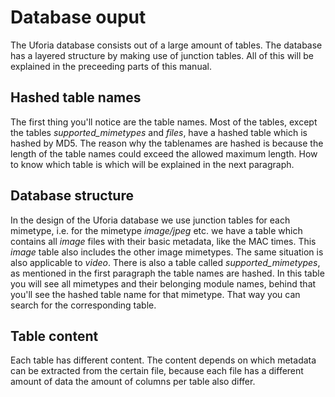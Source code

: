 Database ouput
======
The Uforia database consists out of a large amount of tables. The database has a layered structure by making use of junction tables. All of this will be explained in the preceeding parts of this manual.

Hashed table names
-----
The first thing you'll notice are the table names. Most of the tables, except the tables *supported_mimetypes* and *files*, have a hashed table which is hashed by MD5. The reason why the tablenames are hashed is because the length of the table names could exceed the allowed maximum length. How to know which table is which will be explained in the next paragraph.

Database structure
-----
In the design of the Uforia database we use junction tables for each mimetype, i.e. for the mimetype *image/jpeg* etc. we have a table which contains all *image* files with their basic metadata, like the MAC times. This *image* table also includes the other image mimetypes. The same situation is also applicable to *video*.
There is also a table called *supported_mimetypes*, as mentioned in the first paragraph the table names are hashed. In this table you will see all mimetypes and their belonging module names, behind that you'll see the hashed table name for that mimetype. That way you can search for the corresponding table.

Table content
-----
Each table has different content. The content depends on which metadata can be extracted from the certain file, because each file has a different amount of data the amount of columns per table also differ.
